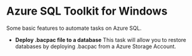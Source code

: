 # Azure SQL Toolkit for Windows

Some basic features to automate tasks on Azure SQL.

* **Deploy .bacpac file to a database**
This task will allow you to restore databases by deploying .bacpac from a Azure Storage Account.
